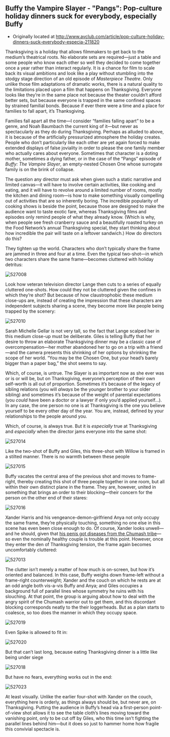 ## Buffy the Vampire Slayer - "Pangs": Pop-culture holiday dinners suck for everybody, especially Buffy

 * Originally located at http://www.avclub.com/article/pop-culture-holiday-dinners-suck-everybody-especia-211820

Thanksgiving is a holiday that allows filmmakers to get back to the medium’s theatrical roots. No elaborate sets are required—just a table and some people who know each other so well they decided to come together once a year rather than interact regularly. It is a chance for film to scale back its visual ambitions and look like a play without stumbling into the stodgy stage direction of an old episode of *Masterpiece Theatre*. Only unlike those film adaptations of dramatic works, there is a natural quality to the limitations placed upon a film that happens on Thanksgiving. Everyone looks like they’re in the same place not because the theater couldn’t afford better sets, but because everyone is trapped in the same confined spaces by strained familial bonds. Because if ever there were a time and a place for families to fall apart, it’s Thanksgiving.

Families fall apart all the time—I consider “families falling apart” to be a genre, and Noah Baumbach the current king of it—but never as spectacularly as they do during Thanksgiving. Perhaps as alluded to above, it is because of the artificially pressurized atmosphere the holiday creates. People who don’t particularly like each other are yet again forced to make extended displays of false joviality in order to please the one family member who actually cares about everyone. Sometimes that character is a doting mother, sometimes a dying father, or in the case of the “Pangs” episode of *Buffy: The Vampire Slayer*, an empty-nested Chosen One whose surrogate family is on the brink of collapse.

The question any director must ask when given such a static narrative and limited canvas—it will have to involve certain activities, like cooking and eating, and it will have to revolve around a limited number of rooms, mostly the kitchen and dining room—is how to make something visually compelling out of activities that are so inherently boring. The incredible popularity of cooking shows is beside the point, because those are designed to make the audience want to taste exotic fare, whereas Thanksgiving films and episodes only remind people of what they already know. (Which is why, when people see fresh cranberry sauce and a beautifully roasted turkey on the Food Network’s annual Thanksgiving special, they start thinking about how incredible the pair will taste on a leftover sandwich.) How do directors do this?

They tighten up the world. Characters who don’t typically share the frame are jammed in three and four at a time. Even the typical two-shot—in which two characters share the same frame—becomes cluttered with holiday detritus:

![527008](images/tv/buffy-pangs/527008.jpg)

Look how veteran television director Lange then cuts to a series of equally cluttered one-shots. How could they not be cluttered given the confines in which they’re shot? But because of how claustrophobic these medium close-ups are, instead of creating the impression that these characters are independent subjects sharing a scene, they become more like people being trapped by the scenery:

![527010](images/tv/buffy-pangs/527010.jpg)

Sarah Michelle Gellar is not very tall, so the fact that Lange scalped her in this medium close-up must be deliberate. Giles is telling Buffy that her desire to throw an elaborate Thanksgiving dinner may be a classic case of overcompensation—her mother abandoned her to go on a trip with a friend—and the camera presents this shrinking of her options by shrinking the scope of her world. “You may be the Chosen One, but your head’s barely bigger than a paper bag,” the shot seems to say.

Which, of course, is untrue. The Slayer is as important now as she ever was or is or will be, but on Thanksgiving, everyone’s perception of their own self-worth is all out of proportion. Sometimes it’s because of the legacy of sibling relations (you will *always* be the younger brother to your older sibling) and sometimes it’s because of the weight of parental expectations (you *could* have been a doctor or a lawyer if only you’d applied yourself...). In any case, the one person no one is at Thanksgiving is the one you believe yourself to be every other day of the year. You are, instead, defined by your relationships to the people around you.

Which, of course, is always true. But it is *especially* true at Thanksgiving and *especially* when the director jams everyone into the same shot:

![527014](images/tv/buffy-pangs/527014.jpg)

Like the two-shot of Buffy and Giles, this three-shot with Willow is framed in a stilted manner. There is no warmth between these people

![527015](images/tv/buffy-pangs/527015.jpg)

Buffy vacates the central area of the previous shot and moves to frame-right, thereby creating this shot of three people together in one room, but all within their own distinct plane in the frame. They are, however, united in something that brings an order to their blocking—their concern for the person on the other end of their stares:

![527016](images/tv/buffy-pangs/527016.jpg)

Xander Harris and his vengeance-demon-girlfriend Anya not only occupy the same frame, they’re physically touching, something no one else in this scene has even been close enough to do. Of course, Xander looks unwell—and he should, given that [his penis got diseases from the Chumash tribe](http://youtu.be/3lrznG3s5yU)—so even the nominally healthy couple is trouble at this point. However, once they enter the den of Thanksgiving tension, the frame again becomes uncomfortably cluttered:

![527013](images/tv/buffy-pangs/527013.jpg)

The clutter isn’t merely a matter of how much is on-screen, but how it’s oriented and balanced. In this case, Buffy weighs down frame-left without a frame-right counterweight; Xander and the couch on which he rests are at an odd angle both vis-a-vis Buffy and Anya; and Giles occupies a background full of parallel lines whose symmetry he ruins with his slouching. At that point, the group is arguing about how to deal with the angry spirit of the Chumash warrior out to get them, and this discordant blocking corresponds neatly to the their loggerheads. But as a plan starts to coalesce, so too does the manner in which they occupy space.

![527019](images/tv/buffy-pangs/527019.jpg)

Even Spike is allowed to fit in:

![527020](images/tv/buffy-pangs/527020.jpg)

But that can’t last long, because eating Thanksgiving dinner is a little like being under siege

![527018](images/tv/buffy-pangs/527018.jpg)

But have no fears, everything works out in the end:

![527023](images/tv/buffy-pangs/527023.jpg)

At least visually. Unlike the earlier four-shot with Xander on the couch, everything here is orderly, as things always should be, but never are, on Thanksgiving. Putting the audience in Buffy’s head via a first-person point-of-view shot allows it to see the table cloth’s lines moving toward the vanishing point, only to be cut off by Giles, who this time isn’t fighting the parallel lines behind him—but it does so just to hammer home how fragile this convivial spectacle is.
